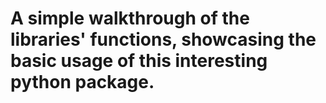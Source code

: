 # A simple walkthrough of the libraries' functions, showcasing the basic usage of this interesting python package.
